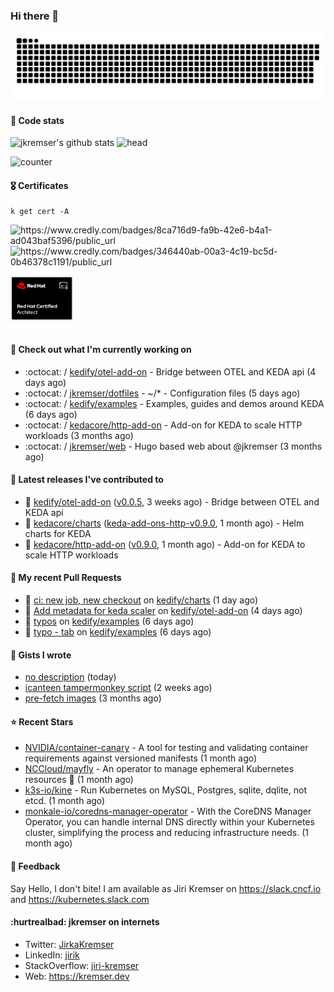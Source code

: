 ### Hi there 👋

<picture>
  <source media="(prefers-color-scheme: dark)" srcset="github-snake-dark.svg" />
  <source media="(prefers-color-scheme: light)" srcset="github-snake.svg" />
  <img alt="github-snake" src="github-snake.svg" />
</picture>

#### 📱 Code stats

![jkremser's github stats](https://github-readme-stats.vercel.app/api?username=jkremser&count_private=true&show_icons=true&hide_border=false&theme=tokyonight&title_color=5bcdec&bg_color=0d1117&border_radius=false) ![head](https://user-images.githubusercontent.com/535866/175570014-71166aaa-95f7-4a4f-869c-93a16481de4e.jpeg)



![counter](https://komarev.com/ghpvc/?username=jkremser&color=5bcdec&style=for-the-badge)

#### 🎖 Certificates
```
k get cert -A
```
<p align="left">
    <a style="text-decoration: none !important;" href="https://www.credly.com/badges/8ca716d9-fa9b-42e6-b4a1-ad043baf5396/public_url">
        <img src="https://training.linuxfoundation.org/wp-content/uploads/2022/11/CKA.png" alt="https://www.credly.com/badges/8ca716d9-fa9b-42e6-b4a1-ad043baf5396/public_url" width="110" height="110"/>
    </a>
    <a style="text-decoration: none !important;" href="https://www.credly.com/badges/346440ab-00a3-4c19-bc5d-0b46378c1191/public_url">
        <img src="https://training.linuxfoundation.org/wp-content/uploads/2022/11/CKS.png" alt="https://www.credly.com/badges/346440ab-00a3-4c19-bc5d-0b46378c1191/public_url" width="110" height="110"/>
    </a>
    <a style="text-decoration: none !important;" href="https://rhtapps.redhat.com/verify/?certId=120-194-022">
        <img src="./rhca.png" alt="https://rhtapps.redhat.com/verify/?certId=120-194-022" width="100" height="100"/>
    </a>
</p>

#### 👷 Check out what I'm currently working on

- :octocat: / [kedify/otel-add-on](https://github.com/kedify/otel-add-on) - Bridge between OTEL and KEDA api (4 days ago)
- :octocat: / [jkremser/dotfiles](https://github.com/jkremser/dotfiles) - ~/*  -  Configuration files (5 days ago)
- :octocat: / [kedify/examples](https://github.com/kedify/examples) - Examples, guides and demos around KEDA (6 days ago)
- :octocat: / [kedacore/http-add-on](https://github.com/kedacore/http-add-on) - Add-on for KEDA to scale HTTP workloads (3 months ago)
- :octocat: / [jkremser/web](https://github.com/jkremser/web) - Hugo based web about @jkremser (3 months ago)

#### 🔭 Latest releases I've contributed to

- 🎉 [kedify/otel-add-on](https://github.com/kedify/otel-add-on) ([v0.0.5](https://github.com/kedify/otel-add-on/releases/tag/v0.0.5), 3 weeks ago) - Bridge between OTEL and KEDA api
- 🎉 [kedacore/charts](https://github.com/kedacore/charts) ([keda-add-ons-http-v0.9.0](https://github.com/kedacore/charts/releases/tag/keda-add-ons-http-v0.9.0), 1 month ago) - Helm charts for KEDA
- 🎉 [kedacore/http-add-on](https://github.com/kedacore/http-add-on) ([v0.9.0](https://github.com/kedacore/http-add-on/releases/tag/v0.9.0), 1 month ago) - Add-on for KEDA to scale HTTP workloads

#### 🔨 My recent Pull Requests

- 💪 [ci: new job, new checkout](https://github.com/kedify/charts/pull/109) on [kedify/charts](https://github.com/kedify/charts) (1 day ago)
- 💪 [Add metadata for keda scaler](https://github.com/kedify/otel-add-on/pull/63) on [kedify/otel-add-on](https://github.com/kedify/otel-add-on) (4 days ago)
- 💪 [typos](https://github.com/kedify/examples/pull/56) on [kedify/examples](https://github.com/kedify/examples) (6 days ago)
- 💪 [typo - tab](https://github.com/kedify/examples/pull/55) on [kedify/examples](https://github.com/kedify/examples) (6 days ago)

#### 📓 Gists I wrote

- [no description](https://gist.github.com/745f70911ca695b13c5e9b330c1959cc) (today)
- [icanteen tampermonkey script](https://gist.github.com/c30a542575e487cddc0674225f2c833a) (2 weeks ago)
- [pre-fetch images](https://gist.github.com/28cff52b8a6c15cc6e0a34a1674c004e) (3 months ago)

#### ⭐ Recent Stars

- [NVIDIA/container-canary](https://github.com/NVIDIA/container-canary) - A tool for testing and validating container requirements against versioned manifests (1 month ago)
- [NCCloud/mayfly](https://github.com/NCCloud/mayfly) - An operator to manage ephemeral Kubernetes resources :honeybee: (1 month ago)
- [k3s-io/kine](https://github.com/k3s-io/kine) - Run Kubernetes on MySQL, Postgres, sqlite, dqlite, not etcd. (1 month ago)
- [monkale-io/coredns-manager-operator](https://github.com/monkale-io/coredns-manager-operator) - With the CoreDNS Manager Operator, you can handle internal DNS directly within your Kubernetes cluster, simplifying the process and reducing infrastructure needs. (1 month ago)

#### 💬 Feedback

Say Hello, I don't bite! I am available as Jiri Kremser on https://slack.cncf.io and https://kubernetes.slack.com


#### :hurtrealbad: jkremser on internets

- Twitter: <a href="https://twitter.com/JirkaKremser">JirkaKremser</a>
- LinkedIn: <a href="https://www.linkedin.com/in/jirik/">jirik</a>
- StackOverflow: <a href="https://stackoverflow.com/users/1594980/jiri-kremser">jiri-kremser</a>
- Web: https://kremser.dev